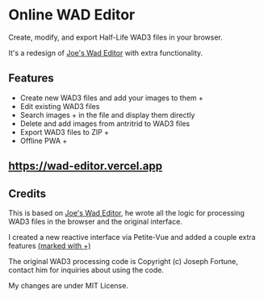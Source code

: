 # Online WAD Editor

Create, modify, and export Half-Life WAD3 files in your browser.

It's a redesign of [Joe's Wad Editor](http://j0e.io/tools/wad-editor) with extra functionality.

## Features

- Create new WAD3 files and add your images to them +
- Edit existing WAD3 files
- Search images + in the file and display them directly 
- Delete and add images from antritrid to WAD3 files
- Export WAD3 files to ZIP +
- Offline PWA +

## https://wad-editor.vercel.app

## Credits

This is based on [Joe's Wad Editor](https://github.com/josephfortune/wad-editor/), he wrote all the logic for processing WAD3 files in the browser and the original interface.

I created a new reactive interface via Petite-Vue and added a couple extra features [(marked with +)](##features)

The original WAD3 processing code is Copyright (c) Joseph Fortune, contact him for inquiries about using the code.

My changes are under MIT License.

